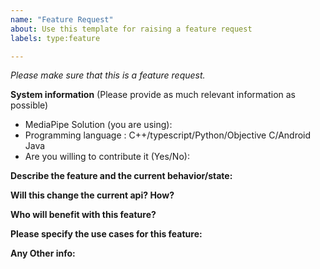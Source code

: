 ```yaml
---
name: "Feature Request"
about: Use this template for raising a feature request
labels: type:feature

---
```

<em>Please make sure that this is a feature request.</em>

**System information** (Please provide as much relevant information as possible)

- MediaPipe Solution (you are using):
- Programming language : C++/typescript/Python/Objective C/Android Java
- Are you willing to contribute it (Yes/No):


**Describe the feature and the current behavior/state:**

**Will this change the current api? How?**

**Who will benefit with this feature?**

**Please specify the use cases for this feature:**

**Any Other info:**

